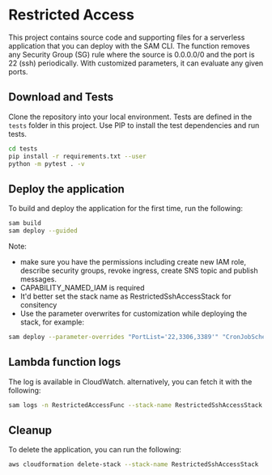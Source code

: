 # Restricted Access

This project contains source code and supporting files for a serverless application that you can deploy with the SAM CLI.
The function removes any Security Group (SG) rule where the source is 0.0.0.0/0 and the port is 22 (ssh) periodically. With customized parameters, it can evaluate any given ports.

## Download and Tests

Clone the repository into your local environment.
Tests are defined in the `tests` folder in this project. Use PIP to install the test dependencies and run tests.

```bash
cd tests
pip install -r requirements.txt --user
python -m pytest . -v
```

## Deploy the application

To build and deploy the application for the first time, run the following:

```bash
sam build
sam deploy --guided
```

Note:

- make sure you have the permissions including create new IAM role, describe security groups, revoke ingress, create SNS topic and publish messages.
- CAPABILITY_NAMED_IAM is required
- It'd better set the stack name as RestrictedSshAccessStack for consitency
- Use the parameter overwrites for customization while deploying the stack, for example:

```bash
sam deploy --parameter-overrides "PortList='22,3306,3389'" "CronJobSchedule='cron(1/5 * * * ? *)'"
```

## Lambda function logs

The log is available in CloudWatch. alternatively, you can fetch it with the following:

```bash
sam logs -n RestrictedAccessFunc --stack-name RestrictedSshAccessStack --tail
```

## Cleanup

To delete the application, you can run the following:

```bash
aws cloudformation delete-stack --stack-name RestrictedSshAccessStack
```
